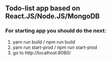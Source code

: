 ## Todo-list app based on React.JS/Node.JS/MongoDB
### For starting app you should do the next:
1. yarn run build / npm run build
2. yarn run start-prod / npm run start-prod
3. go to http://localhost:8080/